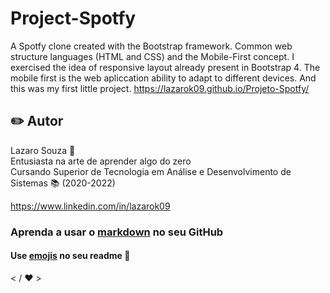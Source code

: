 # Project-Spotfy
A Spotfy clone created with the Bootstrap framework. Common web structure languages (HTML and CSS) and the Mobile-First concept. I exercised the idea of responsive layout already present in Bootstrap 4. The mobile first is the web apliccation ability to adapt to different devices. And this was my first little project.
https://lazarok09.github.io/Projeto-Spotfy/
## :pencil2: Autor
Lazaro Souza :runner: <br>
Entusiasta na arte de aprender algo do zero<br>
Cursando Superior de Tecnologia em Análise e Desenvolvimento de Sistemas :books: (2020-2022)<br>

https://www.linkedin.com/in/lazarok09
### Aprenda a usar o [markdown](https://docs.pipz.com/central-de-ajuda/learning-center/guia-basico-de-markdown#open) no seu GitHub
#### Use [emojis](https://github.com/ikatyang/emoji-cheat-sheet) no seu readme :art:

< / :heart: >
